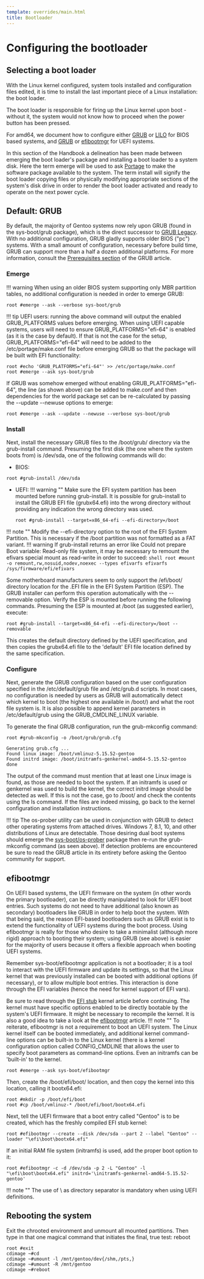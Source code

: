 ```yaml
---
template: overrides/main.html
title: Bootloader
---
```


# Configuring the bootloader
## Selecting a boot loader
With the Linux kernel configured, system tools installed and configuration files edited, it is time to install the last important piece of a Linux installation: the boot loader.

The boot loader is responsible for firing up the Linux kernel upon boot - without it, the system would not know how to proceed when the power button has been pressed.

For amd64, we document how to configure either [GRUB](https://wiki.gentoo.org/wiki/Handbook:AMD64/Installation/Bootloader#Default:_GRUB) or [LILO](https://wiki.gentoo.org/wiki/Handbook:AMD64/Installation/Bootloader#Alternative_1:_LILO) for BIOS based systems, and [GRUB](https://wiki.gentoo.org/wiki/Handbook:AMD64/Installation/Bootloader#Default:_GRUB) or [efibootmgr](https://wiki.gentoo.org/wiki/Handbook:AMD64/Installation/Bootloader#Alternative_2:_efibootmgr) for UEFI systems.

In this section of the Handbook a delineation has been made between emerging the boot loader's package and installing a boot loader to a system disk. Here the term emerge will be used to ask [Portage](https://wiki.gentoo.org/wiki/Portage) to make the software package available to the system. The term install will signify the boot loader copying files or physically modifying appropriate sections of the system's disk drive in order to render the boot loader activated and ready to operate on the next power cycle.

## Default: GRUB
By default, the majority of Gentoo systems now rely upon GRUB (found in the sys-boot/grub package), which is the direct successor to [GRUB Legacy](https://wiki.gentoo.org/wiki/GRUB_Legacy). With no additional configuration, GRUB gladly supports older BIOS ("pc") systems. With a small amount of configuration, necessary before build time, GRUB can support more than a half a dozen additional platforms. For more information, consult the [Prerequisites section](https://wiki.gentoo.org/wiki/GRUB#Prerequisites) of the GRUB article.

### Emerge
!!! warning
    When using an older BIOS system supporting only MBR partition tables, no additional configuration is needed in order to emerge GRUB:

```shell
root #emerge --ask --verbose sys-boot/grub
```

!!! tip
    <span class="jade">UEFI users</span>: running the above command will output the enabled GRUB_PLATFORMS values before emerging. When using UEFI capable systems, users will need to ensure GRUB_PLATFORMS="efi-64" is enabled (as it is the case by default). If that is not the case for the setup, GRUB_PLATFORMS="efi-64" will need to be added to the /etc/portage/make.conf file before emerging GRUB so that the package will be built with EFI functionality:

```shell
root #echo 'GRUB_PLATFORMS="efi-64"' >> /etc/portage/make.conf
root #emerge --ask sys-boot/grub
```

If GRUB was somehow emerged without enabling GRUB_PLATFORMS="efi-64", the line (as shown above) can be added to make.conf and then dependencies for the world package set can be re-calculated by passing the --update --newuse options to emerge:
```shell
root #emerge --ask --update --newuse --verbose sys-boot/grub
```

### Install
Next, install the necessary GRUB files to the /boot/grub/ directory via the grub-install command. Presuming the first disk (the one where the system boots from) is /dev/sda, one of the following commands will do:

*   BIOS:
```shell
root #grub-install /dev/sda
```

*   UEFI:
!!! warning ""
    Make sure the EFI system partition has been mounted before running grub-install. It is possible for grub-install to install the GRUB EFI file (grubx64.efi) into the wrong directory without providing any indication the wrong directory was used.
    ```shell
    root #grub-install --target=x86_64-efi --efi-directory=/boot
    ```
!!! note ""
    Modify the --efi-directory option to the root of the EFI System Partition. This is necessary if the /boot partition was not formatted as a FAT variant.
!!! warning
    If grub-install returns an error like Could not prepare Boot variable: Read-only file system, it may be necessary to remount the efivars special mount as read-write in order to succeed:
    ```shell
    root #mount -o remount,rw,nosuid,nodev,noexec --types efivarfs efivarfs /sys/firmware/efi/efivars
    ```

Some motherboard manufacturers seem to only support the /efi/boot/ directory location for the .EFI file in the EFI System Partition (ESP). The GRUB installer can perform this operation automatically with the --removable option. Verify the ESP is mounted before running the following commands. Presuming the ESP is mounted at /boot (as suggested earlier), execute:
```shell
root #grub-install --target=x86_64-efi --efi-directory=/boot --removable
```
This creates the default directory defined by the UEFI specification, and then copies the grubx64.efi file to the 'default' EFI file location defined by the same specification.

### Configure
Next, generate the GRUB configuration based on the user configuration specified in the /etc/default/grub file and /etc/grub.d scripts. In most cases, no configuration is needed by users as GRUB will automatically detect which kernel to boot (the highest one available in /boot/) and what the root file system is. It is also possible to append kernel parameters in /etc/default/grub using the GRUB_CMDLINE_LINUX variable.

To generate the final GRUB configuration, run the grub-mkconfig command:
```shell
root #grub-mkconfig -o /boot/grub/grub.cfg

Generating grub.cfg ...
Found linux image: /boot/vmlinuz-5.15.52-gentoo
Found initrd image: /boot/initramfs-genkernel-amd64-5.15.52-gentoo
done
```

The output of the command must mention that at least one Linux image is found, as those are needed to boot the system. If an initramfs is used or genkernel was used to build the kernel, the correct initrd image should be detected as well. If this is not the case, go to /boot/ and check the contents using the ls command. If the files are indeed missing, go back to the kernel configuration and installation instructions.

!!! tip
    The os-prober utility can be used in conjunction with GRUB to detect other operating systems from attached drives. Windows 7, 8.1, 10, and other distributions of Linux are detectable. Those desiring dual boot systems should emerge the [sys-boot/os-prober](https://packages.gentoo.org/packages/sys-boot/os-prober) package then re-run the grub-mkconfig command (as seen above). If detection problems are encountered be sure to read the GRUB article in its entirety before asking the Gentoo community for support.

## efibootmgr
On UEFI based systems, the UEFI firmware on the system (in other words the primary bootloader), can be directly manipulated to look for UEFI boot entries. Such systems do not need to have additional (also known as secondary) bootloaders like GRUB in order to help boot the system. With that being said, the reason EFI-based bootloaders such as GRUB exist is to extend the functionality of UEFI systems during the boot process. Using efibootmgr is really for those who desire to take a minimalist (although more rigid) approach to booting their system; using GRUB (see above) is easier for the majority of users because it offers a flexible approach when booting UEFI systems.

Remember sys-boot/efibootmgr application is not a bootloader; it is a tool to interact with the UEFI firmware and update its settings, so that the Linux kernel that was previously installed can be booted with additional options (if necessary), or to allow multiple boot entries. This interaction is done through the EFI variables (hence the need for kernel support of EFI vars).

Be sure to read through the [EFI stub](https://wiki.gentoo.org/wiki/EFI_stub) kernel article before continuing. The kernel must have specific options enabled to be directly bootable by the system's UEFI firmware. It might be necessary to recompile the kernel. It is also a good idea to take a look at the [efibootmgr](https://wiki.gentoo.org/wiki/Efibootmgr) article.
!!! note ""
    To reiterate, efibootmgr is not a requirement to boot an UEFI system. The Linux kernel itself can be booted immediately, and additional kernel command-line options can be built-in to the Linux kernel (there is a kernel configuration option called CONFIG_CMDLINE that allows the user to specify boot parameters as command-line options. Even an initramfs can be 'built-in' to the kernel.

```shell
root #emerge --ask sys-boot/efibootmgr
```

Then, create the /boot/efi/boot/ location, and then copy the kernel into this location, calling it bootx64.efi:
```shell
root #mkdir -p /boot/efi/boot
root #cp /boot/vmlinuz-* /boot/efi/boot/bootx64.efi
```

Next, tell the UEFI firmware that a boot entry called "Gentoo" is to be created, which has the freshly compiled EFI stub kernel:
```shell
root #efibootmgr --create --disk /dev/sda --part 2 --label "Gentoo" --loader "\efi\boot\bootx64.efi"
```

If an initial RAM file system (initramfs) is used, add the proper boot option to it:
```shell
root #efibootmgr -c -d /dev/sda -p 2 -L "Gentoo" -l "\efi\boot\bootx64.efi" initrd='\initramfs-genkernel-amd64-5.15.52-gentoo'
```
!!! note ""
    The use of \ as directory separator is mandatory when using UEFI definitions.

## Rebooting the system
Exit the chrooted environment and unmount all mounted partitions. Then type in that one magical command that initiates the final, true test: reboot
```shell
root #exit
cdimage ~#cd
cdimage ~#umount -l /mnt/gentoo/dev{/shm,/pts,}
cdimage ~#umount -R /mnt/gentoo
cdimage ~#reboot
```
